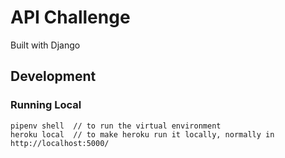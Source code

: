 # API Challenge
Built with Django

## Development
### Running Local
```
pipenv shell  // to run the virtual environment
heroku local  // to make heroku run it locally, normally in http://localhost:5000/
```
